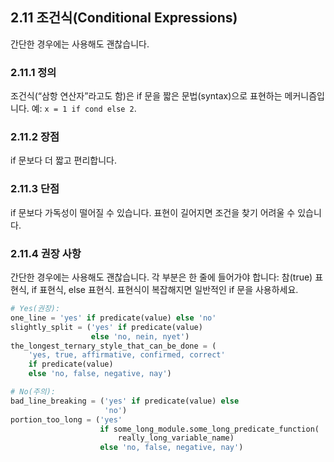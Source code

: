 ## 2.11 조건식(Conditional Expressions)

간단한 경우에는 사용해도 괜찮습니다.

### 2.11.1 정의

조건식(“삼항 연산자”라고도 함)은 if 문을 짧은 문법(syntax)으로 표현하는 메커니즘입니다. 예: `x = 1 if cond else 2`.

### 2.11.2 장점

if 문보다 더 짧고 편리합니다.

### 2.11.3 단점

if 문보다 가독성이 떨어질 수 있습니다. 표현이 길어지면 조건을 찾기 어려울 수 있습니다.

### 2.11.4 권장 사항

간단한 경우에는 사용해도 괜찮습니다. 각 부분은 한 줄에 들어가야 합니다: 참(true) 표현식, if 표현식, else 표현식. 표현식이 복잡해지면 일반적인 if 문을 사용하세요.

```python
# Yes(권장):
one_line = 'yes' if predicate(value) else 'no' 
slightly_split = ('yes' if predicate(value)
                  else 'no, nein, nyet')
the_longest_ternary_style_that_can_be_done = (
    'yes, true, affirmative, confirmed, correct'
    if predicate(value)
    else 'no, false, negative, nay')
```

```python
# No(주의):
bad_line_breaking = ('yes' if predicate(value) else
                     'no')
portion_too_long = ('yes'
                    if some_long_module.some_long_predicate_function(
                        really_long_variable_name)
                    else 'no, false, negative, nay')
```
